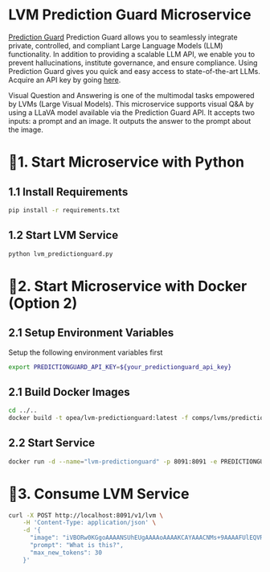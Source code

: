 # LVM Prediction Guard Microservice

[Prediction Guard](https://docs.predictionguard.com) Prediction Guard allows you to seamlessly integrate private, controlled, and compliant Large Language Models (LLM) functionality. In addition to providing a scalable LLM API, we enable you to prevent hallucinations, institute governance, and ensure compliance. Using Prediction Guard gives you quick and easy access to state-of-the-art LLMs. Acquire an API key by going [here](https://mailchi.mp/predictionguard/getting-started).

Visual Question and Answering is one of the multimodal tasks empowered by LVMs (Large Visual Models). This microservice supports visual Q&A by using a LLaVA model available via the Prediction Guard API. It accepts two inputs: a prompt and an image. It outputs the answer to the prompt about the image.

# 🚀1. Start Microservice with Python

## 1.1 Install Requirements

```bash
pip install -r requirements.txt
```

## 1.2 Start LVM Service

```bash
python lvm_predictionguard.py
```

# 🚀2. Start Microservice with Docker (Option 2)

## 2.1 Setup Environment Variables

Setup the following environment variables first

```bash
export PREDICTIONGUARD_API_KEY=${your_predictionguard_api_key}
```

## 2.1 Build Docker Images

```bash
cd ../..
docker build -t opea/lvm-predictionguard:latest -f comps/lvms/predictionguard/Dockerfile .
```

## 2.2 Start Service

```bash
docker run -d --name="lvm-predictionguard" -p 8091:8091 -e PREDICTIONGUARD_API_KEY=$PREDICTIONGUARD_API_KEY opea/lvm-predictionguard:latest
```

# 🚀3. Consume LVM Service

```bash
curl -X POST http://localhost:8091/v1/lvm \
    -H 'Content-Type: application/json' \
    -d '{
      "image": "iVBORw0KGgoAAAANSUhEUgAAAAoAAAAKCAYAAACNMs+9AAAAFUlEQVR42mP8/5+hnoEIwDiqkL4KAcT9GO0U4BxoAAAAAElFTkSuQmCC",
      "prompt": "What is this?",
      "max_new_tokens": 30
    }' 
```
